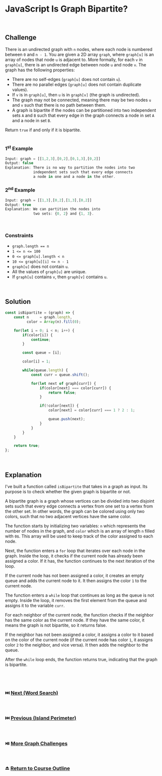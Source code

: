 # JavaScript Is Graph Bipartite?
<br/>

## Challenge
There is an undirected graph with `n` nodes, where each node is numbered between `0` and `n - 1`. You are given a 2D array `graph`, where `graph[u]` is an array of nodes that node `u` is adjacent to. More formally, for each `v` in `graph[u]`, there is an undirected edge between node `u` and node `v`. The graph has the following properties:

- There are no self-edges (`graph[u]` does not contain `u`).
- There are no parallel edges (`graph[u]` does not contain duplicate values).
- If `v` is in `graph[u]`, then `u` is in `graph[v]` (the graph is undirected).
- The graph may not be connected, meaning there may be two nodes `u` and `v` such that there is no path between them.
- A graph is bipartite if the nodes can be partitioned into two independent sets `A` and `B` such that every edge in the graph connects a node in set `A` and a node in set `B`.

Return `true` if and only if it is bipartite.
<br/>
<br/>

### 1<sup>st</sup> Example

```JavaScript
Input: graph = [[1,2,3],[0,2],[0,1,3],[0,2]]
Output: false
Explanation: There is no way to partition the nodes into two
             independent sets such that every edge connects
             a node in one and a node in the other.
```

### 2<sup>nd</sup> Example

```JavaScript
Input: graph = [[1,3],[0,2],[1,3],[0,2]]
Output: true
Explanation: We can partition the nodes into
             two sets: {0, 2} and {1, 3}.
```

<br/>

### Constraints

- `graph.length == n`
- `1 <= n <= 100`
- `0 <= graph[u].length < n`
- `10 <= graph[u][i] <= n - 1`
- `graph[u]` does not contain `u`.
- All the values of `graph[u]` are unique.
- If `graph[u]` contains `v`, then `graph[v]` contains `u`.

<br/>

## Solution

```JavaScript
const isBipartite = (graph) => {
    const n     = graph.length,
          color = Array(n).fill(0);

    for(let i = 0; i < n; i++) {
        if(color[i]) {
            continue;
        }

        const queue = [i];

        color[i] = 1;

        while(queue.length) {
            const curr = queue.shift();

            for(let next of graph[curr]) {
                if(color[next] === color[curr]) {
                    return false;
                }

                if(!color[next]) {
                    color[next] = color[curr] === 1 ? 2 : 1;

                    queue.push(next);
                }
            }
        }
    }

    return true;
};
```

<br/>

## Explanation

I've built a function called `isBipartite` that takes in a graph as input. Its purpose is to check whether the given graph is bipartite or not.
<br/>

A bipartite graph is a graph whose vertices can be divided into two disjoint sets such that every edge connects a vertex from one set to a vertex from the other set. In other words, the graph can be colored using only two colors, such that no two adjacent vertices have the same color.
<br/>

The function starts by initializing two variables: `n` which represents the number of nodes in the graph, and `color` which is an array of length `n` filled with `0`s. This array will be used to keep track of the color assigned to each node.
<br/>

Next, the function enters a `for` loop that iterates over each node in the graph. Inside the loop, it checks if the current node has already been assigned a color. If it has, the function continues to the next iteration of the loop.
<br/>

If the current node has not been assigned a color, it creates an empty queue and adds the current node to it. It then assigns the color `1` to the current node.
<br/>

The function enters a `while` loop that continues as long as the queue is not empty. Inside the loop, it removes the first element from the queue and assigns it to the variable `curr`.
<br/>

For each neighbor of the current node, the function checks if the neighbor has the same color as the current node. If they have the same color, it means the graph is not bipartite, so it returns false.
<br/>

If the neighbor has not been assigned a color, it assigns a color to it based on the color of the current node (if the current node has color `1`, it assigns color `2` to the neighbor, and vice versa). It then adds the neighbor to the queue.
<br/>

After the `while` loop ends, the function returns true, indicating that the graph is bipartite.
<br/>
<br/>
<br/>
<br/>

### :next_track_button: [Next (Word Search)][Next]
<br/>

### :previous_track_button: [Previous (Island Perimeter)][Previous]
<br/>

### :play_or_pause_button: [More Graph Challenges][More]
<br/>

### :eject_button: [Return to Course Outline][Return]
<br/>

[Next]: https://github.com/Superklok/JavaScriptGraphs/blob/main/JavaScriptWordSearch.md
[Previous]: https://github.com/Superklok/JavaScriptGraphs/blob/main/JavaScriptIslandPerimeter.md
[More]: https://github.com/Superklok/JavaScriptGraphs
[Return]: https://github.com/Superklok/LearnJavaScript